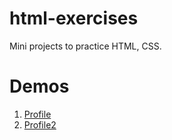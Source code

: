 # html-exercises
Mini projects to practice HTML, CSS.

# Demos

1. [Profile](https://samaane.ir/html-exercises/profile)
2. [Profile2](https://samaane.ir/html-exercises/profile2)
